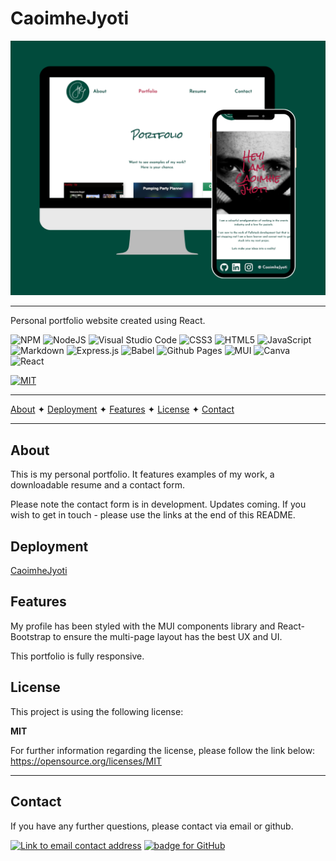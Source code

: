 # CaoimheJyoti

![In front of a dark green backgroud is an image of a desktop computer displaying Caoimhe's portfolio website. Infront of the computer screen, a mobile phone shows a different perspective of the portfolio site.](src/assets/img/caoimhejyoti-prototype_v2.png)

---

Personal portfolio website created using React.

![NPM](https://img.shields.io/badge/NPM-%23000000.svg?style=for-the-badge&logo=npm&logoColor=white) ![NodeJS](https://img.shields.io/badge/node.js-6DA55F?style=for-the-badge&logo=node.js&logoColor=white) ![Visual Studio Code](https://img.shields.io/badge/Visual%20Studio%20Code-0078d7.svg?style=for-the-badge&logo=visual-studio-code&logoColor=white) ![CSS3](https://img.shields.io/badge/css3-%231572B6.svg?style=for-the-badge&logo=css3&logoColor=white) ![HTML5](https://img.shields.io/badge/html5-%23E34F26.svg?style=for-the-badge&logo=html5&logoColor=white) ![JavaScript](https://img.shields.io/badge/javascript-%23323330.svg?style=for-the-badge&logo=javascript&logoColor=%23F7DF1E) ![Markdown](https://img.shields.io/badge/markdown-%23000000.svg?style=for-the-badge&logo=markdown&logoColor=white) ![Express.js](https://img.shields.io/badge/express.js-%23404d59.svg?style=for-the-badge&logo=express&logoColor=%2361DAFB) ![Babel](https://img.shields.io/badge/Babel-F9DC3e?style=for-the-badge&logo=babel&logoColor=black) ![Github Pages](https://img.shields.io/badge/github%20pages-121013?style=for-the-badge&logo=github&logoColor=white) ![MUI](https://img.shields.io/badge/MUI-%230081CB.svg?style=for-the-badge&logo=mui&logoColor=white) ![Canva](https://img.shields.io/badge/Canva-%2300C4CC.svg?style=for-the-badge&logo=Canva&logoColor=white) ![React](https://img.shields.io/badge/react-%2320232a.svg?style=for-the-badge&logo=react&logoColor=%2361DAFB)

[![MIT](https://img.shields.io/badge/License-MIT-yellow?style=for-the-badge)](https://opensource.org/licenses/MIT)

---

[About](#about) ✦ [Deployment](#deployment) ✦ [Features](#features) ✦ [License](#license) ✦ [Contact](#contact)

---

## About

This is my personal portfolio. It features examples of my work, a downloadable resume and a contact form.

Please note the contact form is in development. Updates coming. If you wish to get in touch - please use the links at the end of this README.

## Deployment

[CaoimheJyoti](https://caoimhejyoti.github.io/caoimhejyoti-react/)

## Features

My profile has been styled with the MUI components library and React-Bootstrap to ensure the multi-page layout has the best UX and UI.

This portfolio is fully responsive.

## License

This project is using the following license:

**MIT**

For further information regarding the license, please follow the link below:
https://opensource.org/licenses/MIT

---

## Contact

If you have any further questions, please contact via email or github.

<a href="mailto:caoimhejyoti@gmail.com"><img alt="Link to email contact address" src="https://img.shields.io/badge/email-D14836?style=for-the-badge" target="_blank" /></a> <a href="https://github.com/caoimhejyoti"><img alt="badge for GitHub" src="https://img.shields.io/badge/github-%23121011.svg?style=for-the-badge&logo=github&logoColor=white" target="_blank" /></a>
